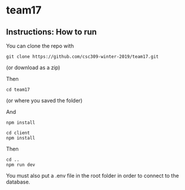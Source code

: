 # team17

## Instructions: How to run

You can clone the repo with

```
git clone https://github.com/csc309-winter-2019/team17.git
```

(or download as a zip)

Then

```
cd team17
``` 
(or where you saved the folder)

And
```
npm install
```
```
cd client
npm install
```
Then
```
cd ..
npm run dev
```

You must also put a .env file in the root folder in order to connect to the database.

